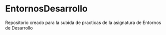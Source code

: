 # EntornosDesarrollo
Repositorio creado para la subida de practicas de la asignatura de Entornos de Desarrollo
